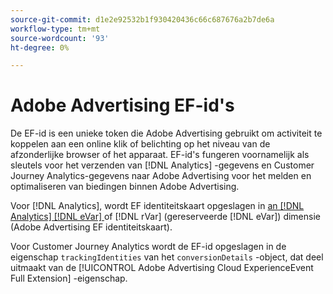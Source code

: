 ```yaml
---
source-git-commit: d1e2e92532b1f930420436c66c687676a2b7de6a
workflow-type: tm+mt
source-wordcount: '93'
ht-degree: 0%

---
```

# Adobe Advertising EF-id&#39;s

De EF-id is een unieke token die Adobe Advertising gebruikt om activiteit te koppelen aan een online klik of belichting op het niveau van de afzonderlijke browser of het apparaat. EF-id&#39;s fungeren voornamelijk als sleutels voor het verzenden van [!DNL Analytics] -gegevens en Customer Journey Analytics-gegevens naar Adobe Advertising voor het melden en optimaliseren van biedingen binnen Adobe Advertising.

Voor [!DNL Analytics], wordt EF identiteitskaart opgeslagen in [ an  [!DNL Analytics] [!DNL eVar] ](https://experienceleague.adobe.com/docs/analytics/components/dimensions/evar.html) of [!DNL rVar] (gereserveerde [!DNL eVar]) dimensie (Adobe Advertising EF identiteitskaart).

Voor Customer Journey Analytics wordt de EF-id opgeslagen in de eigenschap `trackingIdentities` van het `conversionDetails` -object, dat deel uitmaakt van de [!UICONTROL Adobe Advertising Cloud ExperienceEvent Full Extension] -eigenschap.
